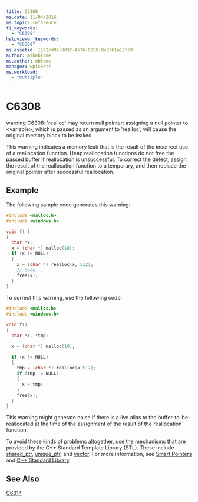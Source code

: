 ```yaml
---
title: C6308
ms.date: 11/04/2016
ms.topic: reference
f1_keywords:
  - "C6308"
helpviewer_keywords:
  - "C6308"
ms.assetid: 1162cd96-9037-4576-9858-0c8361a12559
author: mikeblome
ms.author: mblome
manager: wpickett
ms.workload:
  - "multiple"
---
```

# C6308
warning C6308: 'realloc' may return null pointer: assigning a null pointer to \<variable>, which is passed as an argument to 'realloc', will cause the original memory block to be leaked

 This warning indicates a memory leak that is the result of the incorrect use of a reallocation function. Heap reallocation functions do not free the passed buffer if reallocation is unsuccessful. To correct the defect, assign the result of the reallocation function to a temporary, and then replace the original pointer after successful reallocation.

## Example
 The following sample code generates this warning:

```cpp
#include <malloc.h>
#include <windows.h>

void f( )
{
  char *x;
  x = (char *) malloc(10);
  if (x != NULL)
  {
    x = (char *) realloc(x, 512);
    // code...
    free(x);
  }
}
```

 To correct this warning, use the following code:

```cpp
#include <malloc.h>
#include <windows.h>

void f()
{
  char *x, *tmp;

  x = (char *) malloc(10);

  if (x != NULL)
  {
    tmp = (char *) realloc(x,512);
    if (tmp != NULL)
    {
      x = tmp;
    }
    free(x);
  }
}
```

 This warning might generate noise if there is a live alias to the buffer-to-be-reallocated at the time of the assignment of the result of the reallocation function.

 To avoid these kinds of problems altogether, use the mechanisms that are provided by the C++ Standard Template Library (STL). These include [shared_ptr](/cpp/standard-library/shared-ptr-class), [unique_ptr](/cpp/standard-library/unique-ptr-class), and [vector](/cpp/standard-library/vector). For more information, see [Smart Pointers](/cpp/cpp/smart-pointers-modern-cpp) and [C++ Standard Library](/cpp/standard-library/cpp-standard-library-reference).

## See Also
 [C6014](../code-quality/c6014.md)